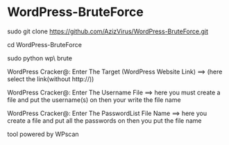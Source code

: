 # WordPress-BruteForce
sudo git clone https://github.com/AzizVirus/WordPress-BruteForce.git




cd WordPress-BruteForce




sudo python wp\ brute




WordPress Cracker@:  Enter The Target (WordPress Website Link) ==> (here select the link(without http://))




WordPress Cracker@:  Enter The Username File ==> here you must create a file and put the username(s) on then your write the file name




WordPress Cracker@:  Enter The PasswordList File Name  ==> here you create a file and put all the passwords on then you put the file name



tool powered by WPscan
